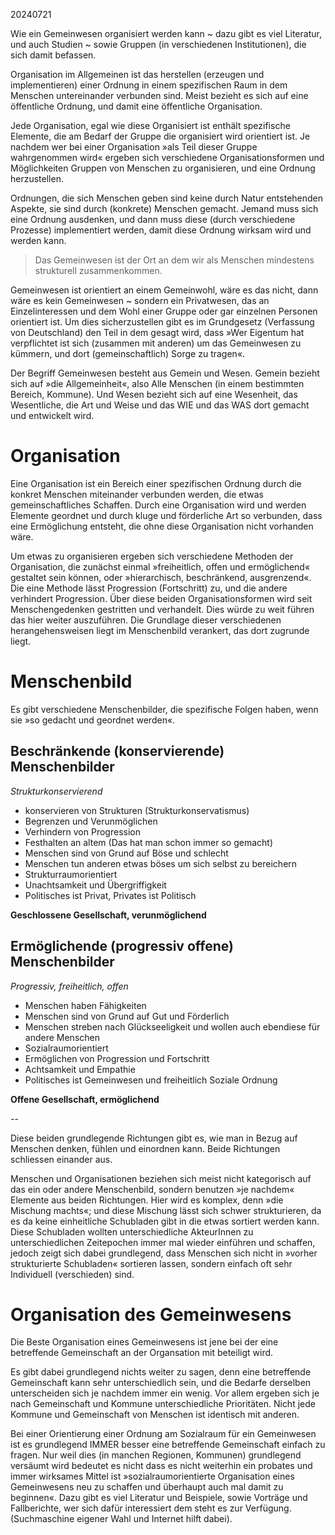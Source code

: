 20240721

Wie ein Gemeinwesen organisiert werden kann ~ dazu gibt es viel Literatur, und auch Studien ~ sowie Gruppen (in verschiedenen Institutionen), die sich damit befassen. 

Organisation im Allgemeinen ist das herstellen (erzeugen und implementieren) einer Ordnung in einem spezifischen Raum in dem Menschen untereinander verbunden sind. Meist bezieht es sich auf eine öffentliche Ordnung, und damit eine öffentliche Organisation. 

Jede Organisation, egal wie diese Organisiert ist enthält spezifische Elemente, die am Bedarf der Gruppe die organisiert wird orientiert ist. Je nachdem wer bei einer Organisation »als Teil dieser Gruppe wahrgenommen wird« ergeben sich verschiedene Organisationsformen und Möglichkeiten Gruppen von Menschen zu organisieren, und eine Ordnung herzustellen. 

Ordnungen, die sich Menschen geben sind keine durch Natur entstehenden Aspekte, sie sind durch (konkrete) Menschen gemacht. Jemand muss sich eine Ordnung ausdenken, und dann muss diese (durch verschiedene Prozesse) implementiert werden, damit diese Ordnung wirksam wird und werden kann. 

> Das Gemeinwesen ist der Ort an dem wir als Menschen mindestens strukturell zusammenkommen.

Gemeinwesen ist orientiert an einem Gemeinwohl, wäre es das nicht, dann wäre es kein Gemeinwesen ~ sondern ein Privatwesen, das an Einzelinteressen und dem Wohl einer Gruppe oder gar einzelnen Personen orientiert ist. Um dies sicherzustellen gibt es im Grundgesetz (Verfassung von Deutschland) den Teil in dem gesagt wird, dass »Wer Eigentum hat verpflichtet ist sich (zusammen mit anderen) um das Gemeinwesen zu kümmern, und dort (gemeinschaftlich) Sorge zu tragen«. 

Der Begriff Gemeinwesen besteht aus Gemein und Wesen. Gemein bezieht sich auf »die Allgemeinheit«, also Alle Menschen (in einem bestimmten Bereich, Kommune). Und Wesen bezieht sich auf eine Wesenheit, das Wesentliche, die Art und Weise und das WIE und das WAS dort gemacht und entwickelt wird. 


# Organisation 

Eine Organisation ist ein Bereich einer spezifischen Ordnung durch die konkret Menschen miteinander verbunden werden, die etwas gemeinschaftliches Schaffen. Durch eine Organisation wird und werden Elemente geordnet und durch kluge und förderliche Art so verbunden, dass eine Ermöglichung entsteht, die ohne diese Organisation nicht vorhanden wäre. 

Um etwas zu organisieren ergeben sich verschiedene Methoden der Organisation, die zunächst einmal »freiheitlich, offen und ermöglichend« gestaltet sein können, oder »hierarchisch, beschränkend, ausgrenzend«. Die eine Methode lässt Progression (Fortschritt) zu, und die andere verhindert Progression. Über diese beiden Organisationsformen wird seit Menschengedenken gestritten und verhandelt. Dies würde zu weit führen das hier weiter auszuführen. Die Grundlage dieser verschiedenen herangehensweisen liegt im Menschenbild verankert, das dort zugrunde liegt. 

# Menschenbild

Es gibt verschiedene Menschenbilder, die spezifische Folgen haben, wenn sie »so gedacht und geordnet werden«. 

## Beschränkende (konservierende) Menschenbilder

*Strukturkonservierend*

- konservieren von Strukturen (Strukturkonservatismus)
- Begrenzen und Verunmöglichen
- Verhindern von Progression
- Festhalten an altem (Das hat man schon immer so gemacht)
- Menschen sind von Grund auf Böse und schlecht
- Menschen tun anderen etwas böses um sich selbst zu bereichern
- Strukturraumorientiert
- Unachtsamkeit und Übergriffigkeit
- Politisches ist Privat, Privates ist Politisch

**Geschlossene Gesellschaft, verunmöglichend**


## Ermöglichende (progressiv offene) Menschenbilder

*Progressiv, freiheitlich, offen*

- Menschen haben Fähigkeiten
- Menschen sind von Grund auf Gut und Förderlich
- Menschen streben nach Glückseeligkeit und wollen auch ebendiese für andere Menschen
- Sozialraumorientiert
- Ermöglichen von Progression und Fortschritt
- Achtsamkeit und Empathie
- Politisches ist Gemeinwesen und freiheitlich Soziale Ordnung

**Offene Gesellschaft, ermöglichend**

--

Diese beiden grundlegende Richtungen gibt es, wie man in Bezug auf Menschen denken, fühlen und einordnen kann. Beide Richtungen schliessen einander aus. 

Menschen und Organisationen beziehen sich meist nicht kategorisch auf das ein oder andere Menschenbild, sondern benutzen »je nachdem« Elemente aus beiden Richtungen. Hier wird es komplex, denn »die Mischung machts«; und diese Mischung lässt sich schwer strukturieren, da es da keine einheitliche Schubladen gibt in die etwas sortiert werden kann. Diese Schubladen wollten unterschiedliche AkteurInnen zu unterschiedlichen Zeitepochen immer mal wieder einführen und schaffen, jedoch zeigt sich dabei grundlegend, dass Menschen sich nicht in »vorher strukturierte Schubladen« sortieren lassen, sondern einfach oft sehr Individuell (verschieden) sind. 


# Organisation des Gemeinwesens


Die Beste Organisation eines Gemeinwesens ist jene bei der eine betreffende Gemeinschaft an der Organsation mit beteiligt wird. 

Es gibt dabei grundlegend nichts weiter zu sagen, denn eine betreffende Gemeinschaft kann sehr unterschiedlich sein, und die Bedarfe derselben unterscheiden sich je nachdem immer ein wenig. Vor allem ergeben sich je nach Gemeinschaft und Kommune unterschiedliche Prioritäten. Nicht jede Kommune und Gemeinschaft von Menschen ist identisch mit anderen. 

Bei einer Orientierung einer Ordnung am Sozialraum für ein Gemeinwesen ist es grundlegend IMMER besser eine betreffende Gemeinschaft einfach zu fragen. Nur weil dies (in manchen Regionen, Kommunen) grundlegend versäumt wird bedeutet es nicht dass es nicht weiterhin ein probates und immer wirksames Mittel ist »sozialraumorientierte Organisation eines Gemeinwesens neu zu schaffen und überhaupt auch mal damit zu beginnen«. Dazu gibt es viel Literatur und Beispiele, sowie Vorträge und Fallberichte, wer sich dafür interessiert dem steht es zur Verfügung. (Suchmaschine eigener Wahl und Internet hilft dabei).















